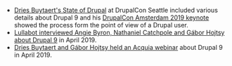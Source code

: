 * [Dries Buytaert's State of Drupal](https://dri.es/state-of-drupal-presentation-april-2019) at DrupalCon Seattle included various details about Drupal 9 and his [DrupalCon Amsterdam 2019 keynote](https://youtu.be/XX5oJVuapA0?t=1221) showed the process form the point of view of a Drupal user.
* [Lullabot interviewed Angie Byron, Nathaniel Catchpole and Gábor Hojtsy about Drupal 9](https://www.lullabot.com/podcasts/lullabot-podcast/drupal-9-webchick-gabor-catch) in April 2019.
* [Dries Buytaert and Gábor Hojtsy held an Acquia webinar](https://www.acquia.com/resources/webinars/drupal-9-coming-soon-how-should-you-prepare) about Drupal 9 in April 2019.